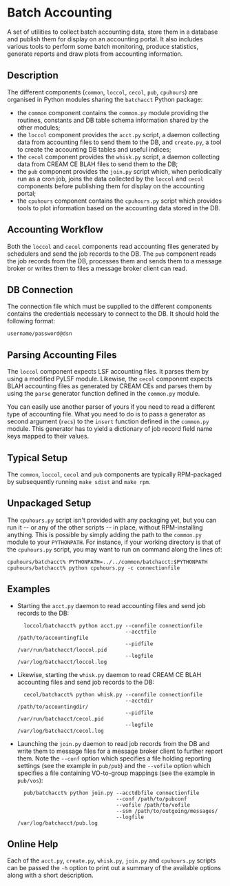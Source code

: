 Batch Accounting
================

A set of utilities to collect batch accounting data, store them in a database
and publish them for display on an accounting portal. It also includes various
tools to perform some batch monitoring, produce statistics, generate reports and
draw plots from accounting information.


Description
-----------

The different components (`common`, `loccol`, `cecol`, `pub`, `cpuhours`)
are organised in Python modules sharing the `batchacct` Python package:

- the `common` component contains the `common.py` module providing the
  routines, constants and DB table schema information shared by the other
  modules;
- the `loccol` component provides the `acct.py` script, a daemon collecting
  data from accounting files to send them to the DB, and `create.py`, a
  tool to create the accounting DB tables and useful indices;
- the `cecol` component provides the `whisk.py` script, a daemon collecting
  data from CREAM CE BLAH files to send them to the DB;
- the `pub` component provides the `join.py` script which, when periodically
  run as a cron job, joins the data collected by the `loccol` and `cecol`
  components before publishing them for display on the accounting portal;
- the `cpuhours` component contains the `cpuhours.py` script which
  provides tools to plot information based on the accounting data stored in
  the DB.


Accounting Workflow
-------------------

Both the `loccol` and `cecol` components read accounting files generated by
schedulers and send the job records to the DB. The `pub` component reads the job
records from the DB, processes them and sends them to a message broker or writes
them to files a message broker client can read.


DB Connection
-------------

The connection file which must be supplied to the different components
contains the credentials necessary to connect to the DB. It should
hold the following format:

    username/password@dsn


Parsing Accounting Files
------------------------

The `loccol` component expects LSF accounting files. It parses them by using a
modified PyLSF module. Likewise, the `cecol` component expects BLAH accounting
files as generated by CREAM CEs and parses them by using the `parse` generator
function defined in the `common.py` module.

You can easily use another parser of yours if you need to read a different
type of accounting file. What you need to do is to pass a generator as second
argument (`recs`) to the `insert` function defined in the `common.py` module.
This generator has to yield a dictionary of job record field name keys mapped to
their values.


Typical Setup
-------------

The `common`, `loccol`, `cecol` and `pub` components are typically RPM-packaged
by subsequently running `make sdist` and `make rpm`.


Unpackaged Setup
----------------

The `cpuhours.py` script isn't provided with any packaging yet, but you can
run it -- or any of the other scripts -- in place, without RPM-installing
anything. This is possible by simply adding the path to the `common.py` module
to your `PYTHONPATH`. For instance, if your working directory is that of the
`cpuhours.py` script, you may want to run on command along the lines of:

    cpuhours/batchacct% PYTHONPATH=../../common/batchacct:$PYTHONPATH
    cpuhours/batchacct% python cpuhours.py -c connectionfile


Examples
--------

- Starting the `acct.py` daemon to read accounting files and send job records to
  the DB:

        loccol/batchacct% python acct.py --connfile connectionfile
                                         --acctfile /path/to/accountingfile
                                         --pidfile /var/run/batchacct/loccol.pid
                                         --logfile /var/log/batchacct/loccol.log

- Likewise, starting the `whisk.py` daemon to read CREAM CE BLAH accounting
  files and send job records to the DB:

        cecol/batchacct% python whisk.py --connfile connectionfile
                                         --acctdir /path/to/accountingdir/
                                         --pidfile /var/run/batchacct/cecol.pid
                                         --logfile /var/log/batchacct/cecol.log

- Launching the `join.py` daemon to read job records from the DB and write them
  to message files for a message broker client to further report them. Note
  the `--conf` option which specifies a file holding reporting settings (see
  the example in `pub/pub`) and the `--vofile` option which specifies a file
  containing VO-to-group mappings (see the example in `pub/vos`):

        pub/batchacct% python join.py --acctdbfile connectionfile
                                      --conf /path/to/pubconf
                                      --vofile /path/to/vofile
                                      --ssm /path/to/outgoing/messages/
                                      --logfile /var/log/batchacct/pub.log
 

Online Help
-----------

Each of the `acct.py`, `create.py`, `whisk.py`, `join.py` and `cpuhours.py`
scripts can be passed the `-h` option to print out a summary of the available
options along with a short description.
